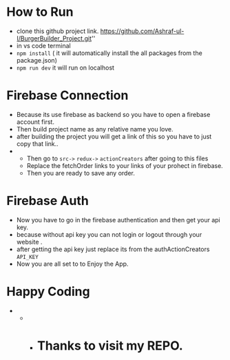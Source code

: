 # How to Run
- clone this github project link.
  https://github.com/Ashraf-ul-I/BurgerBuilder_Project.git''
- in vs code terminal
- `npm install` ( it will automatically install the all packages from the package.json)
- `npm run dev` it will run on localhost
# Firebase Connection
- Because its use firebase as backend so you have to open a firebase account first.
- Then build project name as any relative name you love.
- after building the project you will get a link of this so you have to just copy that link..
- - Then go to `src->` `redux->` `actionCreators` after going to this files
  - Replace the fetchOrder links to your links of your prohect in firebase.
  - Then you are ready to save any order.
# Firebase Auth 
 - Now you have to go in the firebase authentication and then get your api key.
 - because without api key you can not login or logout through your website .
 - after getting the api key just replace its from the authActionCreators `API_KEY`
 - Now you are all set to to Enjoy the App.

# Happy Coding 
- - - # Thanks to visit my REPO.
